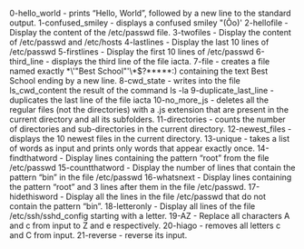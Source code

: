 0-hello_world - prints “Hello, World”, followed by a new line to the standard output.
1-confused_smiley - displays a confused smiley "(Ôo)'
2-hellofile - Display the content of the /etc/passwd file.
3-twofiles - Display the content of /etc/passwd and /etc/hosts
4-lastlines - Display the last 10 lines of /etc/passwd
5-firstlines - Display the first 10 lines of /etc/passwd
6-third_line -  displays the third line of the file iacta.
7-file - creates a file named exactly \*\\'"Best School"\'\\*$\?\*\*\*\*\*:) containing the text Best School ending by a new line.
8-cwd_state - writes into the file ls_cwd_content the result of the command ls -la
9-duplicate_last_line - duplicates the last line of the file iacta
10-no_more_js - deletes all the regular files (not the directories) with a .js extension that are present in the current directory and all its subfolders.
11-directories - counts the number of directories and sub-directories in the current directory.
12-newest_files - displays the 10 newest files in the current directory.
13-unique - takes a list of words as input and prints only words that appear exactly once.
14-findthatword - Display lines containing the pattern “root” from the file /etc/passwd
15-countthatword - Display the number of lines that contain the pattern “bin” in the file /etc/passwd
16-whatsnext - Display lines containing the pattern “root” and 3 lines after them in the file /etc/passwd.
17-hidethisword - Display all the lines in the file /etc/passwd that do not contain the pattern “bin”.
18-letteronly - Display all lines of the file /etc/ssh/sshd_config starting with a letter.
19-AZ - Replace all characters A and c from input to Z and e respectively.
20-hiago - removes all letters c and C from input.
21-reverse - reverse its input.


